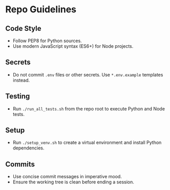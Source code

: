 # Repo Guidelines

## Code Style
- Follow PEP8 for Python sources.
- Use modern JavaScript syntax (ES6+) for Node projects.

## Secrets
- Do not commit `.env` files or other secrets. Use `*.env.example` templates instead.

## Testing
- Run `./run_all_tests.sh` from the repo root to execute Python and Node tests.

## Setup
- Run `./setup_venv.sh` to create a virtual environment and install Python dependencies.

## Commits
- Use concise commit messages in imperative mood.
- Ensure the working tree is clean before ending a session.


